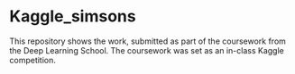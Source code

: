 # Kaggle_simsons
This repository shows the work, submitted as part of the coursework from the Deep Learning School. The coursework was set as an in-class Kaggle competition. 
